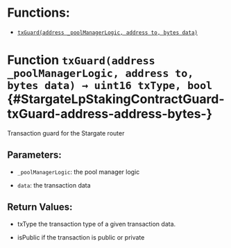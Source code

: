 

# Functions:
- [`txGuard(address _poolManagerLogic, address to, bytes data)`](#StargateLpStakingContractGuard-txGuard-address-address-bytes-)



# Function `txGuard(address _poolManagerLogic, address to, bytes data) → uint16 txType, bool` {#StargateLpStakingContractGuard-txGuard-address-address-bytes-}
Transaction guard for the Stargate router


## Parameters:
- `_poolManagerLogic`: the pool manager logic

- `data`: the transaction data


## Return Values:
- txType the transaction type of a given transaction data.

- isPublic if the transaction is public or private


